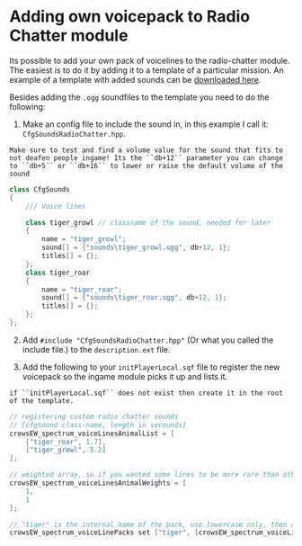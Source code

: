 # Adding own voicepack to Radio Chatter module
Its possible to add your own pack of voicelines to the radio-chatter module. The easiest is to do it by adding it to a template of a particular mission. An example of a template with added sounds can be [downloaded here](https://github.com/Crowdedlight/Crows-Electronic-Warfare/files/10202058/sound_add_template_example.vn_the_bra.zip).

Besides adding the ``.ogg`` soundfiles to the template you need to do the following: 

1. Make an config file to include the sound in, in this example I call it: ``CfgSoundsRadioChatter.hpp``. 

```admonish info
Make sure to test and find a volume value for the sound that fits to not deafen people ingame! Its the ``db+12`` parameter you can change to ``db+5`` or ``db+16`` to lower or raise the default volume of the sound
```

```cpp
class CfgSounds
{
	/// Voice lines

	class tiger_growl // classname of the sound, needed for later
	{
		name = "tiger_growl";
		sound[] = {"sounds\tiger_growl.ogg", db+12, 1};
		titles[] = {};
	};
	class tiger_roar
	{
		name = "tiger_roar";
		sound[] = {"sounds\tiger_roar.ogg", db+12, 1};
		titles[] = {};
	};
};
```


2. Add ``#include "CfgSoundsRadioChatter.hpp"`` (Or what you called the include file.) to the ``description.ext`` file. 

3. Add the following to your ``initPlayerLocal.sqf`` file to register the new voicepack so the ingame module picks it up and lists it. 
```admonish info
if ``initPlayerLocal.sqf`` does not exist then create it in the root of the template.
```

```cpp
// registering custom radio chatter sounds
// [cfgSound class-name, length in secounds]
crowsEW_spectrum_voiceLinesAnimalList = [
	["tiger_roar", 1.7],
	["tiger_growl", 5.2]
];

// weighted array, so if you wanted some lines to be more rare than others you can change the weight per sound
crowsEW_spectrum_voiceLinesAnimalWeights = [
	1,
	1
];

// "tiger" is the internal name of the pack, use lowercase only, then array of the list and weights of the new pack, and at the end the the Display name for the pack, this one you can beautify as you want. 
crowsEW_spectrum_voiceLinePacks set ["tiger", [crowsEW_spectrum_voiceLinesAnimalList, crowsEW_spectrum_voiceLinesAnimalWeights, "Tigers"]];
```

